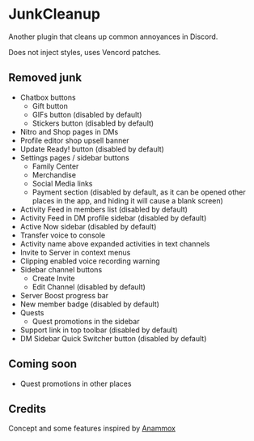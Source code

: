 # JunkCleanup

Another plugin that cleans up common annoyances in Discord.

Does not inject styles, uses Vencord patches.

## Removed junk

- Chatbox buttons
  - Gift button
  - GIFs button (disabled by default)
  - Stickers button (disabled by default)
- Nitro and Shop pages in DMs
- Profile editor shop upsell banner
- Update Ready! button (disabled by default)
- Settings pages / sidebar buttons
  - Family Center
  - Merchandise
  - Social Media links
  - Payment section (disabled by default, as it can be opened other places in the app, and hiding it will cause a blank screen)
- Activity Feed in members list (disabled by default)
- Activity Feed in DM profile sidebar (disabled by default)
- Active Now sidebar (disabled by default)
- Transfer voice to console
- Activity name above expanded activities in text channels
- Invite to Server in context menus
- Clipping enabled voice recording warning
- Sidebar channel buttons
  - Create Invite
  - Edit Channel (disabled by default)
- Server Boost progress bar
- New member badge (disabled by default)
- Quests
  - Quest promotions in the sidebar
- Support link in top toolbar (disabled by default)
- DM Sidebar Quick Switcher button (disabled by default)

## Coming soon

- Quest promotions in other places

## Credits

Concept and some features inspired by [Anammox](https://github.com/Kyuuhachi/VencordPlugins/tree/main/Anammox)

